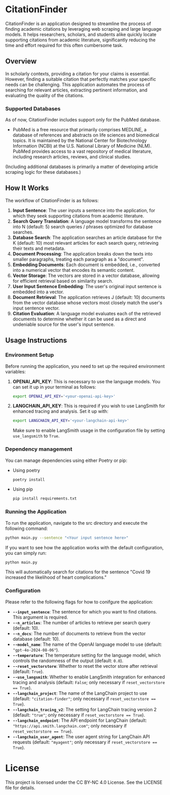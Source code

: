 # CitationFinder

CitationFinder is an application designed to streamline the process of finding academic citations by leveraging web scraping and large language models. It helps researchers, scholars, and students alike quickly locate supporting citations from academic literature, significantly reducing the time and effort required for this often cumbersome task.

## Overview

In scholarly contexts, providing a citation for your claims is essential. However, finding a suitable citation that perfectly matches your specific needs can be challenging. This application automates the process of searching for relevant articles, extracting pertinent information, and evaluating the quality of the citations.

### Supported Databases

As of now, CitationFinder includes support only for the PubMed database.

* PubMed is a free resource that primarily comprises MEDLINE, a database of references and abstracts on life sciences and biomedical topics. It is maintained by the National Center for Biotechnology Information (NCBI) at the U.S. National Library of Medicine (NLM). PubMed provides access to a vast repository of medical literature, including research articles, reviews, and clinical studies.

(Including additional databases is primarily a matter of developing article scraping logic for these databases.)

## How It Works

The workflow of CitationFinder is as follows:

1. **Input Sentence**: The user inputs a sentence into the application, for which they seek supporting citations from academic literature.
2. **Search Query Translation**: A language model transforms the sentence into N (default: 5) search queries / phrases optimized for database searches.
3. **Database Search**: The application searches an article database for the K (default: 10) most relevant articles for each search query, retrieving their texts and metadata.
4. **Document Processing**: The application breaks down the texts into smaller paragraphs, treating each paragraph as a "document".
5. **Embedding Documents**: Each document is embedded, i.e., converted into a numerical vector that encodes its semantic content.
6. **Vector Storage**: The vectors are stored in a vector database, allowing for efficient retrieval based on similarity search.
7. **User Input Sentence Embedding**: The user's original input sentence is embedded into a vector.
8. **Document Retrieval**: The application retrieves J (default: 10) documents from the vector database whose vectors most closely match the user's input sentence vector.
9. **Citation Evaluation**: A language model evaluates each of the retrieved documents to determine whether it can be used as a direct and undeniable source for the user's input sentence.

## Usage Instructions

### Environment Setup

Before running the application, you need to set up the required environment variables:

1. **OPENAI_API_KEY**: This is necessary to use the language models. You can set it up in your terminal as follows:
   ```bash
   export OPENAI_API_KEY='<your-openai-api-key>'
   ```

2. **LANGCHAIN_API_KEY**: This is required if you wish to use LangSmith for enhanced tracing and analysis. Set it up with:
   ```bash
   export LANGCHAIN_API_KEY='<your-langchain-api-key>'
   ```

   Make sure to enable LangSmith usage in the configuration file by setting `use_langsmith` to `True`.

### Dependency management

You can manage dependencies using either Poetry or pip:

* Using poetry
  ```bash
  poetry install
  ```

* Using pip
   ```bash
   pip install requirements.txt
   ```

### Running the Application

To run the application, navigate to the src directory and execute the following command:

```bash
python main.py --sentence "<Your input sentence here>"
```

If you want to see how the application works with the default configuration, you can simply run:

```bash
python main.py
```

This will automatically search for citations for the sentence "Covid 19 increased the likelihood of heart complications."

### Configuration

Please refer to the following flags for how to conifgure the application:

- **`--input_sentence`**: The sentence for which you want to find citations. This argument is required.
- **`--n_articles`**: The number of articles to retrieve per search query (default: 10).
- **`--n_docs`**: The number of documents to retrieve from the vector database (default: 10).
- **`--model_name`**: The name of the OpenAI language model to use (default: `"gpt-4o-2024-08-06"`).
- **`--temperature`**: The temperature setting for the language model, which controls the randomness of the output (default: `0.0`).
- **`--reset_vectorstore`**: Whether to reset the vector store after retrieval (default: `True`).
- **`--use_langsmith`**: Whether to enable LangSmith integration for enhanced tracing and analysis (default: `False`; only necessary if `reset_vectorstore == True`).
- **`--langchain_project`**: The name of the LangChain project to use (default: `"citation-finder"`; only necessary if `reset_vectorstore == True`).
- **`--langchain_tracing_v2`**: The setting for LangChain tracing version 2 (default: `"true"`; only necessary if `reset_vectorstore == True`).
- **`--langchain_endpoint`**: The API endpoint for LangChain (default: `"https://api.smith.langchain.com"`; only necessary if `reset_vectorstore == True`).
- **`--langchain_user_agent`**: The user agent string for LangChain API requests (default: `"myagent"`; only necessary if `reset_vectorstore == True`).

# License

This project is licensed under the CC BY-NC 4.0 License. See the LICENSE file for details.
